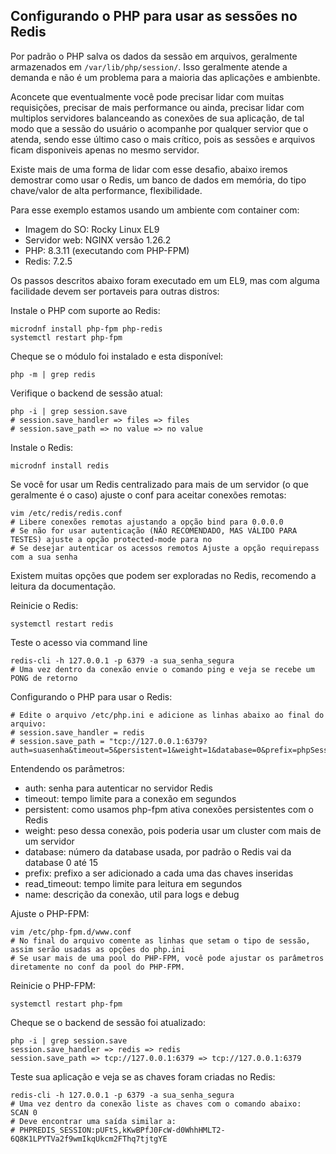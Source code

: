 ## Configurando o PHP para usar as sessões no Redis

Por padrão o PHP salva os dados da sessão em arquivos, geralmente armazenados em `/var/lib/php/session/`. Isso geralmente atende a demanda e não é um problema para a maioria das aplicações e ambienbte.

Aconcete que eventualmente você pode precisar lidar com muitas requisições, precisar de mais performance ou ainda, precisar lidar com multiplos servidores balanceando as conexões de sua aplicação, de tal modo que a sessão do usuário o acompanhe por qualquer servior que o atenda, sendo esse último caso o mais crítico, pois as sessões e arquivos ficam disponiveis apenas no mesmo servidor.

Existe mais de uma forma de lidar com esse desafio, abaixo iremos demostrar como usar o Redis, um banco de dados em memória, do tipo chave/valor de alta performance, flexibilidade.

Para esse exemplo estamos usando um ambiente com container com:

* Imagem do SO: Rocky Linux EL9
* Servidor web: NGINX versão 1.26.2
* PHP: 8.3.11 (executando com PHP-FPM)
* Redis: 7.2.5

Os passos descritos abaixo foram executado em um EL9, mas com alguma facilidade devem ser portaveis para outras distros:

Instale o PHP com suporte ao Redis:

```
microdnf install php-fpm php-redis
systemctl restart php-fpm
```

Cheque se o módulo foi instalado e esta disponível:

```
php -m | grep redis
```

Verifique o backend de sessão atual:

```
php -i | grep session.save
# session.save_handler => files => files
# session.save_path => no value => no value
```

Instale o Redis:

```
microdnf install redis
```

Se você for usar um Redis centralizado para mais de um servidor (o que geralmente é o caso) ajuste o conf para aceitar conexões remotas:

```
vim /etc/redis/redis.conf
# Libere conexões remotas ajustando a opção bind para 0.0.0.0
# Se não for usar autenticação (NÃO RECOMENDADO, MAS VÁLIDO PARA TESTES) ajuste a opção protected-mode para no
# Se desejar autenticar os acessos remotos Ajuste a opção requirepass com a sua senha
```

Existem muitas opções que podem ser exploradas no Redis, recomendo a leitura da documentação.

Reinicie o Redis:

```
systemctl restart redis
```

Teste o acesso via command line

```
redis-cli -h 127.0.0.1 -p 6379 -a sua_senha_segura
# Uma vez dentro da conexão envie o comando ping e veja se recebe um PONG de retorno
```

Configurando o PHP para usar o Redis:

```
# Edite o arquivo /etc/php.ini e adicione as linhas abaixo ao final do arquivo:
# session.save_handler = redis
# session.save_path = "tcp://127.0.0.1:6379?auth=suasenha&timeout=5&persistent=1&weight=1&database=0&prefix=phpSession_&read_timeout=5&name=PHP_REDIS_SESSION"
```

Entendendo os parâmetros:

* auth: senha para autenticar no servidor Redis
* timeout: tempo limite para a conexão em segundos
* persistent: como usamos php-fpm ativa conexões persistentes com o Redis
* weight: peso dessa conexão, pois poderia usar um cluster com mais de um servidor
* database: número da database usada, por padrão o Redis vai da database 0 até 15
* prefix: prefixo a ser adicionado a cada uma das chaves inseridas
* read_timeout: tempo limite para leitura em segundos
* name: descrição da conexão, util para logs e debug


Ajuste o PHP-FPM:

```
vim /etc/php-fpm.d/www.conf
# No final do arquivo comente as linhas que setam o tipo de sessão, assim serão usadas as opções do php.ini
# Se usar mais de uma pool do PHP-FPM, você pode ajustar os parâmetros diretamente no conf da pool do PHP-FPM.
```


Reinicie o PHP-FPM:

```
systemctl restart php-fpm
```

Cheque se o backend de sessão foi atualizado:

```
php -i | grep session.save
session.save_handler => redis => redis
session.save_path => tcp://127.0.0.1:6379 => tcp://127.0.0.1:6379
```

Teste sua aplicação e veja se as chaves foram criadas no Redis:

```
redis-cli -h 127.0.0.1 -p 6379 -a sua_senha_segura
# Uma vez dentro da conexão liste as chaves com o comando abaixo:
SCAN 0
# Deve encontrar uma saída similar a:
# PHPREDIS_SESSION:pUFtS,kKwBPfJ0FcW-d0WhhHMLT2-6Q8K1LPYTVa2f9wmIkqUkcm2FThq7tjtgYE
```

